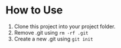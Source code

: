 # How to Use
1. Clone this project into your project folder.
2. Remove .git using `rm -rf .git`
3. Create a new .git using `git init`